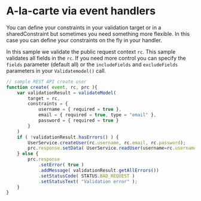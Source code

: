 # A-la-carte via event handlers

You can define your constraints in your validation target or in a sharedConstraint but sometimes you need something more flexible. In this case you can define your constraints on the fly in your handler.

In this sample we validate the public request context `rc`. This sample validates all fields in the `rc`.  If you need more control you can specify the `fields` parameter \(default all\) or the `includeFields` and `excludeFields` parameters in your `Validatemodel()` call.

```javascript
// sample REST API create user
function create( event, rc, prc ){
	var validationResult = validateModel( 
		target = rc,
		constraints = { 
			username = { required = true },
			email = { required = true, type = "email" },
			password = { required = true }
		}
	)
	if ( !validationResult.hasErrors() ) {
		UserService.createUser(rc.username, rc.email, rc.password);
		prc.response.setData( UserService.readUser(username=rc.username) );
	} else {
		prc.response
			.setError( true )
			.addMessage( validationResult.getAllErrors())
			.setStatusCode( STATUS.BAD_REQUEST )
			.setStatusText( "Validation error" );
	}
}
```

